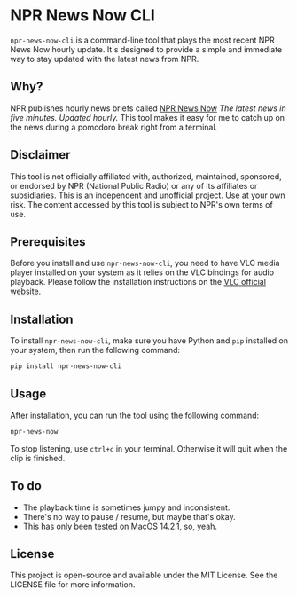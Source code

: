 # NPR News Now CLI

`npr-news-now-cli` is a command-line tool that plays the most recent NPR News Now hourly update. It's designed to provide a simple and immediate way to stay updated with the latest news from NPR.

## Why?

NPR publishes hourly news briefs called [NPR News Now](https://www.npr.org/podcasts/500005/npr-news-now) _The latest news in five minutes. Updated hourly._ This tool makes it easy for me to catch up on the news during a pomodoro break right from a terminal.

## Disclaimer

This tool is not officially affiliated with, authorized, maintained, sponsored, or endorsed by NPR (National Public Radio) or any of its affiliates or subsidiaries. This is an independent and unofficial project. Use at your own risk. The content accessed by this tool is subject to NPR's own terms of use.

## Prerequisites

Before you install and use `npr-news-now-cli`, you need to have VLC media player installed on your system as it relies on the VLC bindings for audio playback. Please follow the installation instructions on the [VLC official website](https://www.videolan.org/vlc/index.html).

## Installation

To install `npr-news-now-cli`, make sure you have Python and `pip` installed on your system, then run the following command:

```bash
pip install npr-news-now-cli
```

## Usage

After installation, you can run the tool using the following command:

```bash
npr-news-now
```

To stop listening, use `ctrl+c` in your terminal. Otherwise it will quit when the clip is finished.

## To do

- The playback time is sometimes jumpy and inconsistent.
- There's no way to pause / resume, but maybe that's okay.
- This has only been tested on MacOS 14.2.1, so, yeah.

## License

This project is open-source and available under the MIT License. See the LICENSE file for more information.
